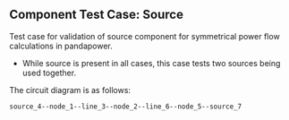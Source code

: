 <!--
SPDX-FileCopyrightText: Contributors to the Power Grid Model project <powergridmodel@lfenergy.org>

SPDX-License-Identifier: MPL-2.0
-->

## Component Test Case: Source

Test case for validation of source component for symmetrical power flow calculations in pandapower.
- While source is present in all cases, this case tests two sources being used together.

The circuit diagram is as follows:
```
source_4--node_1--line_3--node_2--line_6--node_5--source_7
```
